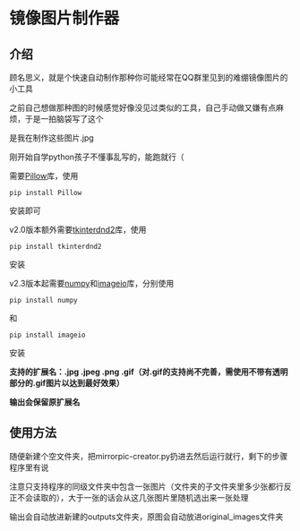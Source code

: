 # 镜像图片制作器

## 介绍

顾名思义，就是个快速自动制作那种你可能经常在QQ群里见到的难绷镜像图片的小工具

之前自己想做那种图的时候感觉好像没见过类似的工具，自己手动做又嫌有点麻烦，于是一拍脑袋写了这个

是我在制作这些图片.jpg

刚开始自学python孩子不懂事乱写的，能跑就行（

需要[Pillow](https://pillow.readthedocs.io/en/stable/)库，使用
```
pip install Pillow
```
安装即可

v2.0版本额外需要[tkinterdnd2](https://github.com/Eliav2/tkinterdnd2)库，使用
```
pip install tkinterdnd2
```
安装

v2.3版本起需要[numpy](https://numpy.org/)和[imageio](https://imageio.readthedocs.io/en/stable/)库，分别使用
```
pip install numpy
```
和
```
pip install imageio
```
安装

**支持的扩展名：.jpg .jpeg .png .gif（对.gif的支持尚不完善，需使用不带有透明部分的.gif图片以达到最好效果）**

**输出会保留原扩展名**

## 使用方法

随便新建个空文件夹，把mirrorpic-creator.py扔进去然后运行就行，剩下的步骤程序里有说

注意只支持程序的同级文件夹中包含一张图片（文件夹的子文件夹里多少张都行反正不会读取的），大于一张的话会从这几张图片里随机选出来一张处理

输出会自动放进新建的outputs文件夹，原图会自动放进original_images文件夹

